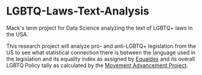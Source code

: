 # LGBTQ-Laws-Text-Analysis

Mack's term project for Data Science analyzing the text of LGBTQ+ laws in the USA.

This research project will analyze pro- and anti-LGBTQ+ legislation from the US to see what statistical connection there is between the language used in the legislation and its equality index as assigned by [Equaldex](https://www.equaldex.com/equality-index) and its overall LGBTQ Policy tally as calculated by the [Movement Advancement Project](https://www.lgbtmap.org/equality-maps).

